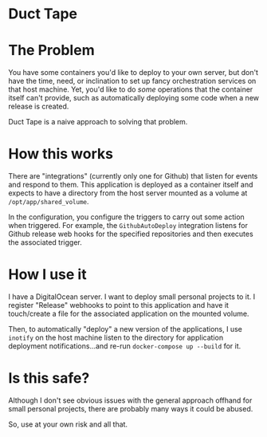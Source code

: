 # Duct Tape

# The Problem

You have some containers you'd like to deploy to your own server, but don't have
the time, need, or inclination to set up fancy orchestration services on that
host machine. Yet, you'd like to do _some_ operations that the container itself
can't provide, such as automatically deploying some code when a new release is
created.

Duct Tape is a naive approach to solving that problem.

# How this works

There are "integrations" (currently only one for Github) that listen for events and
respond to them. This application is deployed as a container itself and expects
to have a directory from the host server mounted as a volume at
`/opt/app/shared_volume`.

In the configuration, you configure the triggers to carry out some action when
triggered. For example, the `GithubAutoDeploy` integration listens for Github
release web hooks for the specified repositories and then executes the
associated trigger.

# How I use it

I have a DigitalOcean server. I want to deploy small personal projects to it.
I register "Release" webhooks to point to this application and have it
touch/create a file for the associated application on the mounted volume.

Then, to automatically "deploy" a new version of the applications, I use
`inotify` on the host machine listen to the directory for application
deployment notifications...and re-run `docker-compose up --build` for it.

# Is this safe?

Although I don't see obvious issues with the general approach offhand for
small personal projects, there are probably many ways it could be abused.

So, use at your own risk and all that.
